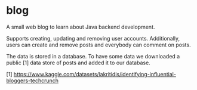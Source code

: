 # blog
A small web blog to learn about Java backend development.

Supports creating, updating and removing user accounts. Additionally, users can create and remove posts and everybody can comment on posts.

The data is stored in a database. To have some data we downloaded a public [1] data store of posts and added it to our database.

[1] https://www.kaggle.com/datasets/lakritidis/identifying-influential-bloggers-techcrunch